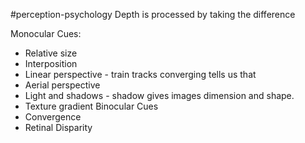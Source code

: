#perception-psychology 
Depth is processed by taking the difference

Monocular Cues:
* Relative size
* Interposition
* Linear perspective - train tracks converging tells us that 
* Aerial perspective
* Light and shadows - shadow gives images dimension and shape.
* Texture gradient
Binocular Cues
* Convergence
* Retinal Disparity